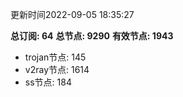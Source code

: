 更新时间2022-09-05 18:35:27

**总订阅: 64**
**总节点: 9290**
**有效节点: 1943**
- trojan节点: 145
- v2ray节点: 1614
- ss节点: 184
